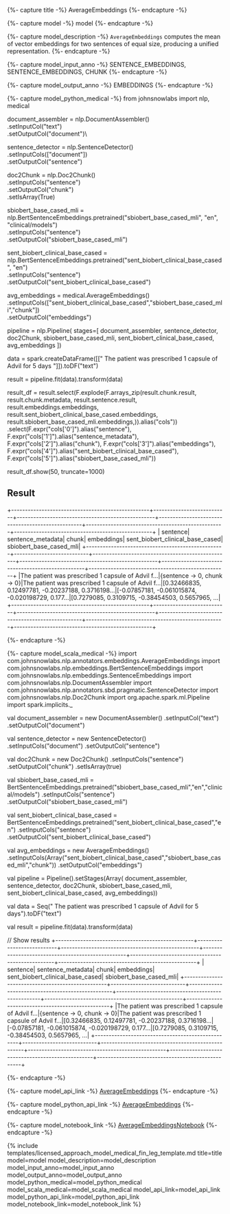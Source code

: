 {%- capture title -%}
AverageEmbeddings
{%- endcapture -%}

{%- capture model -%}
model
{%- endcapture -%}

{%- capture model_description -%}
`AverageEmbeddings` computes the mean of vector embeddings for two sentences of equal size, producing a unified representation. 
{%- endcapture -%}

{%- capture model_input_anno -%}
SENTENCE_EMBEDDINGS, SENTENCE_EMBEDDINGS, CHUNK
{%- endcapture -%}

{%- capture model_output_anno -%}
EMBEDDINGS
{%- endcapture -%}

{%- capture model_python_medical -%}
from johnsnowlabs import nlp, medical

document_assembler =  nlp.DocumentAssembler()\
    .setInputCol("text")\
    .setOutputCol("document")\

sentence_detector = nlp.SentenceDetector()\
    .setInputCols(["document"])\
    .setOutputCol("sentence")

doc2Chunk = nlp.Doc2Chunk() \
    .setInputCols("sentence") \
    .setOutputCol("chunk") \
    .setIsArray(True)

sbiobert_base_cased_mli = nlp.BertSentenceEmbeddings.pretrained("sbiobert_base_cased_mli", "en", "clinical/models")\
    .setInputCols("sentence")\
    .setOutputCol("sbiobert_base_cased_mli")

sent_biobert_clinical_base_cased = nlp.BertSentenceEmbeddings.pretrained("sent_biobert_clinical_base_cased", "en") \
    .setInputCols("sentence") \
    .setOutputCol("sent_biobert_clinical_base_cased")

avg_embeddings = medical.AverageEmbeddings()\
    .setInputCols(["sent_biobert_clinical_base_cased","sbiobert_base_cased_mli","chunk"])\
    .setOutputCol("embeddings")

pipeline = nlp.Pipeline(
    stages=[
        document_assembler,
        sentence_detector,
        doc2Chunk,
        sbiobert_base_cased_mli,
        sent_biobert_clinical_base_cased,
        avg_embeddings
    ])

data = spark.createDataFrame([[" The patient was prescribed 1 capsule of Advil for 5 days "]]).toDF("text")

result = pipeline.fit(data).transform(data)

result_df = result.select(F.explode(F.arrays_zip(result.chunk.result,
                                                 result.chunk.metadata,
                                                 result.sentence.result,
                                                 result.embeddings.embeddings,
                                                 result.sent_biobert_clinical_base_cased.embeddings,
                                                 result.sbiobert_base_cased_mli.embeddings,)).alias("cols"))\
                  .select(F.expr("cols['0']").alias("sentence"),
                          F.expr("cols['1']").alias("sentence_metadata"),
                          F.expr("cols['2']").alias("chunk"),
                          F.expr("cols['3']").alias("embeddings"),
                          F.expr("cols['4']").alias("sent_biobert_clinical_base_cased"),
                          F.expr("cols['5']").alias("sbiobert_base_cased_mli"))

result_df.show(50, truncate=1000)

## Result

+--------------------------------------------------+---------------------------+--------------------------------------------------+--------------------------------------------------+--------------------------------------------------+--------------------------------------------------+
|                                          sentence|          sentence_metadata|                                             chunk|                                        embeddings|                  sent_biobert_clinical_base_cased|                           sbiobert_base_cased_mli|
+--------------------------------------------------+---------------------------+--------------------------------------------------+--------------------------------------------------+--------------------------------------------------+--------------------------------------------------+
|The patient was prescribed 1 capsule of Advil f...|{sentence -> 0, chunk -> 0}|The patient was prescribed 1 capsule of Advil f...|[0.32466835, 0.12497781, -0.20237188, 0.3716198...|[-0.07857181, -0.061015874, -0.020198729, 0.177...|[0.7279085, 0.3109715, -0.38454503, 0.5657965, ...|
+--------------------------------------------------+---------------------------+--------------------------------------------------+--------------------------------------------------+--------------------------------------------------+--------------------------------------------------+


{%- endcapture -%}


{%- capture model_scala_medical -%}
import com.johnsnowlabs.nlp.annotators.embeddings.AverageEmbeddings
import com.johnsnowlabs.nlp.embeddings.BertSentenceEmbeddings
import com.johnsnowlabs.nlp.embeddings.SentenceEmbeddings
import com.johnsnowlabs.nlp.DocumentAssembler
import com.johnsnowlabs.nlp.annotators.sbd.pragmatic.SentenceDetector
import com.johnsnowlabs.nlp.Doc2Chunk
import org.apache.spark.ml.Pipeline
import spark.implicits._

  
val document_assembler = new DocumentAssembler()
  .setInputCol("text")
  .setOutputCol("document") 

val sentence_detector = new SentenceDetector()
  .setInputCols("document")
  .setOutputCol("sentence")

val doc2Chunk = new Doc2Chunk()
  .setInputCols("sentence")
  .setOutputCol("chunk")
  .setIsArray(true)

val sbiobert_base_cased_mli = BertSentenceEmbeddings.pretrained("sbiobert_base_cased_mli","en","clinical/models")
  .setInputCols("sentence")
  .setOutputCol("sbiobert_base_cased_mli")

val sent_biobert_clinical_base_cased = BertSentenceEmbeddings.pretrained("sent_biobert_clinical_base_cased","en")
  .setInputCols("sentence")
  .setOutputCol("sent_biobert_clinical_base_cased")

val avg_embeddings = new AverageEmbeddings()
  .setInputCols(Array("sent_biobert_clinical_base_cased","sbiobert_base_cased_mli","chunk"))
  .setOutputCol("embeddings") 

val pipeline = Pipeline().setStages(Array(
    document_assembler, 
    sentence_detector, 
    doc2Chunk, 
    sbiobert_base_cased_mli, 
    sent_biobert_clinical_base_cased, 
    avg_embeddings)) 

val data = Seq(" The patient was prescribed 1 capsule of Advil for 5 days").toDF("text")

val result = pipeline.fit(data).transform(data)

// Show results
+--------------------------------------------------+---------------------------+--------------------------------------------------+--------------------------------------------------+--------------------------------------------------+--------------------------------------------------+
|                                          sentence|          sentence_metadata|                                             chunk|                                        embeddings|                  sent_biobert_clinical_base_cased|                           sbiobert_base_cased_mli|
+--------------------------------------------------+---------------------------+--------------------------------------------------+--------------------------------------------------+--------------------------------------------------+--------------------------------------------------+
|The patient was prescribed 1 capsule of Advil f...|{sentence -> 0, chunk -> 0}|The patient was prescribed 1 capsule of Advil f...|[0.32466835, 0.12497781, -0.20237188, 0.3716198...|[-0.07857181, -0.061015874, -0.020198729, 0.177...|[0.7279085, 0.3109715, -0.38454503, 0.5657965, ...|
+--------------------------------------------------+---------------------------+--------------------------------------------------+--------------------------------------------------+--------------------------------------------------+--------------------------------------------------+


{%- endcapture -%}

{%- capture model_api_link -%}
[AverageEmbeddings](https://nlp.johnsnowlabs.com/licensed/api/com/johnsnowlabs/nlp/annotators/embeddings/AverageEmbeddings.html)
{%- endcapture -%}

{%- capture model_python_api_link -%}
[AverageEmbeddings](https://nlp.johnsnowlabs.com/licensed/api/python/reference/autosummary/sparknlp_jsl/annotator/embeddings/average_embeddings/index.html#sparknlp_jsl.annotator.embeddings.average_embeddings.AverageEmbeddings)
{%- endcapture -%}

{%- capture model_notebook_link -%}
[AverageEmbeddingsNotebook](https://github.com/JohnSnowLabs/spark-nlp-workshop/blob/Healthcare_MOOC/Spark_NLP_Udemy_MOOC/Healthcare_NLP/AverageEmbeddings.ipynb)
{%- endcapture -%}



{% include templates/licensed_approach_model_medical_fin_leg_template.md
title=title
model=model
model_description=model_description
model_input_anno=model_input_anno
model_output_anno=model_output_anno
model_python_medical=model_python_medical
model_scala_medical=model_scala_medical
model_api_link=model_api_link
model_python_api_link=model_python_api_link
model_notebook_link=model_notebook_link
%}
